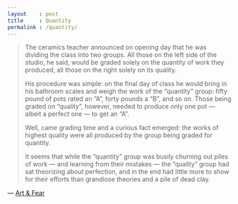 ```yaml
---
layout    : post
title     : Quantity
permalink : /quantity/
---
```


> The ceramics teacher announced on opening day that he was dividing the class
> into two groups. All those on the left side of the studio, he said, would be
> graded solely on the quantity of work they produced, all those on the right
> solely on its quality. 
> 
> His procedure was simple: on the final day of class he would bring in his
> bathroom scales and weigh the work of the “quantity” group: fifty pound of pots
> rated an “A”, forty pounds a “B”, and so on. Those being graded on “quality”,
> however, needed to produce only one pot — albeit a perfect one — to get an “A”. 
> 
> Well, came grading time and a curious fact emerged: the works of highest quality
> were all produced by the group being graded for quantity. 
> 
> It seems that while the “quantity” group was busily churning out piles of work —
> and learning from their mistakes — the “quality” group had sat theorizing about
> perfection, and in the end had little more to show for their efforts than
> grandiose theories and a pile of dead clay.

&mdash; [Art &amp; Fear][art]

[art]: http://www.amazon.com/dp/B0042JSQLU/
